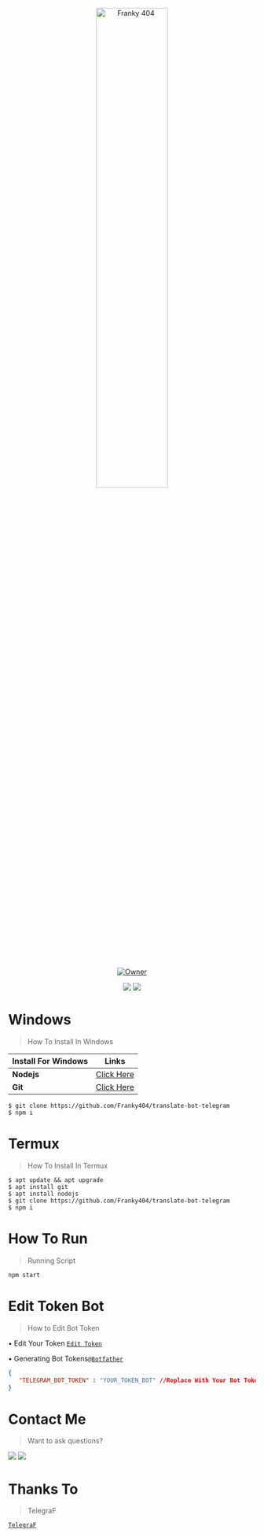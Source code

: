 <p align="center">
    <img src="https://telegra.ph/file/4b4bf1ecd94c04bc0ece6.jpg" width="54%" height="50%" alt="Franky 404"/>
    <br>
    <a href="https://wa.me/6283183586629?text=hai"><img title="Owner" src="https://img.shields.io/badge/Author-Franky-black?style=for-the-badge&logo=windows"></a>
</p>
<p align="center">
  <img src="https://img.shields.io/badge/-JavaScript-black?style=flat-square&logo=javascript" />
  <img src="https://img.shields.io/badge/-Node.js-black?style=flat-square&logo=Node.js" />
</p>

# Windows 
>How To Install In Windows

| Install For Windows| Links |
|--------|--------|
| **Nodejs** |[Click Here](https://nodejs.org/en/download) |
| **Git** | [Click Here](https://git-scm.com/download/win) |
```Windows
$ git clone https://github.com/Franky404/translate-bot-telegram
$ npm i
```

# Termux
>How To Install In Termux
```Termux
$ apt update && apt upgrade
$ apt install git
$ apt install nodejs
$ git clone https://github.com/Franky404/translate-bot-telegram
$ npm i
```
# How To Run
>Running Script
```
npm start
```
# Edit Token Bot
>How to Edit Bot Token

• Edit Your Token [`Edit Token`](https://github.com/Franky404/translate-bot-telegram/blob/aa33131306947358006faa258fc1eb07ca1eabc0/config.json#L2)

• Generating Bot Tokens[`@Botfather`](https://t.me/botfather)
```json
{ 
   "TELEGRAM_BOT_TOKEN" : "YOUR_TOKEN_BOT" //Replace With Your Bot Token!
}
```

# Contact Me
>Want to ask questions?
<p align="left">
  <a href="https://wa.me/6283183586629" alt="WhatsApp">
  <img src="https://img.shields.io/badge/-WhatsApp-25d366?style=flat-square&labelColor=25d366&logo=whatsapp&logoColor=white&link=https://wa.me/6283183586629"/></a>

  <a href="https://instagram.com/ff_franky69" alt="Instagram">
  <img src="https://img.shields.io/badge/-Instagram-DF0174?style=flat-square&labelColor=DF0174&logo=instagram&logoColor=white&link=https://instagram.com/ff_franky69"/></a>
</p>  

# Thanks To
>TelegraF

[`TelegraF`](https://github.com/telegraf/telegraf)
